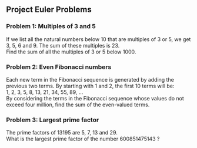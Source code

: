 
## Project Euler Problems

### Problem 1: Multiples of 3 and 5  

If we list all the natural numbers below 10 that are multiples of 3 or 5, we get 3, 5, 6 and 9. The sum of these multiples is 23.  
Find the sum of all the multiples of 3 or 5 below 1000.  


### Problem 2: Even Fibonacci numbers  

Each new term in the Fibonacci sequence is generated by adding the previous two terms. By starting with 1 and 2, the first 10 terms will be:  
1, 2, 3, 5, 8, 13, 21, 34, 55, 89, ...  
By considering the terms in the Fibonacci sequence whose values do not exceed four million, find the sum of the even-valued terms.  

### Problem 3: Largest prime factor  

The prime factors of 13195 are 5, 7, 13 and 29.  
What is the largest prime factor of the number 600851475143 ?  



